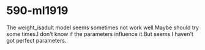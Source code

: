 # 590-ml1919
The weight_isadult model seems sometimes not work well.Maybe should try some times.I don't know if the parameters influence it.But seems I haven't got perfect parameters.
